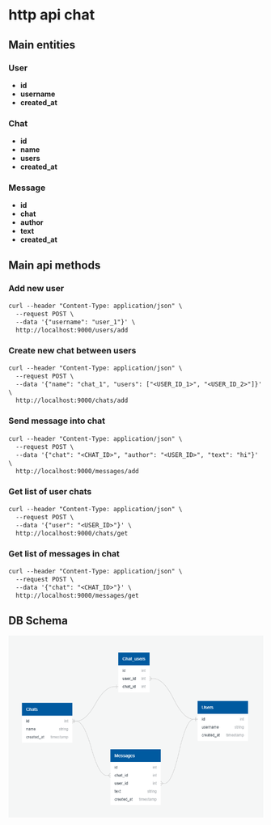 # http api chat

## Main entities

### User

* **id**
* **username**
* **created_at**

### Chat

* **id**
* **name**
* **users**
* **created_at**

### Message

* **id**
* **chat**
* **author**
* **text**
* **created_at**

## Main api methods

### Add new user

```
curl --header "Content-Type: application/json" \
  --request POST \
  --data '{"username": "user_1"}' \
  http://localhost:9000/users/add
```

### Create new chat between users

```
curl --header "Content-Type: application/json" \
  --request POST \
  --data '{"name": "chat_1", "users": ["<USER_ID_1>", "<USER_ID_2>"]}' \
  http://localhost:9000/chats/add
```

### Send message into chat

```
curl --header "Content-Type: application/json" \
  --request POST \
  --data '{"chat": "<CHAT_ID>", "author": "<USER_ID>", "text": "hi"}' \
  http://localhost:9000/messages/add
```

### Get list of user chats

```
curl --header "Content-Type: application/json" \
  --request POST \
  --data '{"user": "<USER_ID>"}' \
  http://localhost:9000/chats/get
```

### Get list of messages in chat

```
curl --header "Content-Type: application/json" \
  --request POST \
  --data '{"chat": "<CHAT_ID>"}' \
  http://localhost:9000/messages/get
```


## DB Schema

![alt text](dbschema.png)
